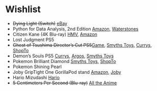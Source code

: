 # Wishlist

- ~~Dying Light (Switch)~~ [eBay](https://www.ebay.co.uk/itm/165219169314?epid=18050748895&hash=item2677d47422:g:VzgAAOSwZJRhrclE)
- Python for Data Analysis, 2nd Edition [Amazon](https://www.amazon.co.uk/Python-Data-Analysis-Wes-Mckinney/dp/1491957662), [Waterstones](https://www.waterstones.com/book/python-for-data-analysis-2e/wes-mckinney/9781491957660)
- Citizen Kane (4K Blu-ray) [HMV](https://store.hmv.com/store/film-tv/4k-ultra-hd-blu-ray/citizen-kane), [Amazon](https://www.amazon.co.uk/Citizen-Kane-Anniversary-Collectors-Blu-ray/dp/B09J91C5WK)
- Lost Judgment PS5
- ~~Ghost of Tsushima Director’s Cut PS5~~[Game](https://www.game.co.uk/en/ghost-of-tsushima-directors-cut-2858116), [Smyths Toys](https://www.smythstoys.com/uk/en-gb/video-games-and-tablets/playstation-5/playstation-5-games/ghost-of-tsushima-director-s-cut-ps5/p/202411), [Currys](https://www.currys.co.uk/gbuk/gaming/console-gaming/games/playstation-ghost-of-tsushima-director-s-cut-ps5-10227844-pdt.html), [ShopTo](https://www.shopto.net/en/ps5gh11-ghost-of-tsushima-director-s-cut-p1148775/)
- Demon’s Souls PS5 [Currys](https://www.currys.co.uk/gbuk/gaming/console-gaming/games/playstation-demon-s-souls-ps5-10194355-pdt.html), [Argos](https://www.argos.co.uk/product/8328461), [Smyths Toys](https://www.smythstoys.com/uk/en-gb/video-games-and-tablets/playstation-5/playstation-5-games/demon-s-souls-ps5/p/191454)
- Pokemon Brilliant Diamond [Smyths Toys](https://www.smythstoys.com/uk/en-gb/video-games-and-tablets/video-games/pok%C3%A9mon-brilliant-diamond-and-shining-pearl-video-games/pok%C3%A9mon-brilliant-diamond-nintendo-switch/p/201306), [ShopTo](https://www.shopto.net/en/swpo30-pokemon-brilliant-diamond-p1061569/)
- Pokemon Shining Pearl
- Joby GripTight One GorillaPod stand [Amazon](https://www.amazon.co.uk/Joby-GripTight-Tripod-Stand-Holder/dp/B01NGTBA3E), [Joby](https://joby.com/uk-en/griptight-one-gp-stand-jb01491-0ww/)
- Hario Mizudashi [Hario](https://www.hario.co.uk/products/hario-mizudashi-cold-brew-coffee-maker-brown-600ml)
- ~~5 Centimeters Per Second (Blu-ray)~~ [All the Anime](https://www.alltheanime.com/products/5-centimeters-per-second-steelbook-collectors)
